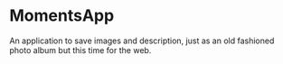 # MomentsApp
An application to save images and description, just as an old fashioned photo album but this time for the web. 
